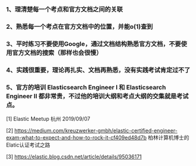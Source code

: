 ### 1、理清楚每一个考点和官方文档之间的关联

### 2、熟悉每一个考点在官方文档中的位置，并能o(1)查到

### 3、平时练习不要使用Google，通过文档结构熟悉官方文档，不要使用官方文档的搜索（那样也会很慢）

### 4、实践很重要，理论再扎实、文档再熟悉，没有实践考试肯定过不了

### 5、官方的培训 Elasticsearch Engineer I 和  Elasticsearch Engineer II 都非常贵，不过他的培训大纲和考点大纲的交集就是考试点。



[1] Elastic Meetup 杭州 2019/09/07

[2] https://medium.com/kreuzwerker-gmbh/elastic-certified-engineer-exam-what-to-expect-and-how-to-rock-it-cf409ed48d7b
柏林计算机博士的Elatic认证考试之路

[3] https://elastic.blog.csdn.net/article/details/95036171
